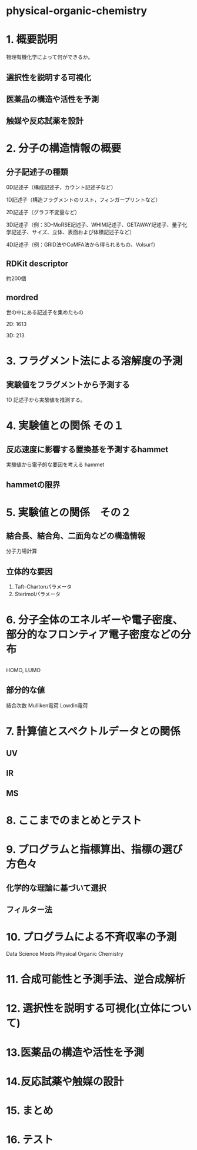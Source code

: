# physical-organic-chemistry


# 1. 概要説明
物理有機化学によって何ができるか。

## 選択性を説明する可視化

## 医薬品の構造や活性を予測

## 触媒や反応試薬を設計

# 2. 分子の構造情報の概要
## 分子記述子の種類
0D記述子（構成記述子，カウント記述子など）

1D記述子（構造フラグメントのリスト，フィンガープリントなど）

2D記述子（グラフ不変量など）

3D記述子（例：3D-MoRSE記述子、WHIM記述子、GETAWAY記述子、量子化学記述子、サイズ、立体、表面および体積記述子など）

4D記述子（例：GRID法やCoMFA法から得られるもの、Volsurf）

## RDKit descriptor
約200個

## mordred
世の中にある記述子を集めたもの

2D: 1613

3D: 213

# 3. フラグメント法による溶解度の予測
## 実験値をフラグメントから予測する
1D 記述子から実験値を推測する。


# 4.  実験値との関係 その１
## 反応速度に影響する置換基を予測するhammet
実験値から電子的な要因を考える
hammet

## hammetの限界

# 5.  実験値との関係　その２
## 結合長、結合角、二面角などの構造情報
分子力場計算

## 立体的な要因
1. Taft–Chartonパラメータ
2. Sterimolパラメータ

# 6. 分子全体のエネルギーや電子密度、部分的なフロンティア電子密度などの分布
## 
HOMO, LUMO
## 部分的な値
結合次数
Mulliken電荷
Lowdin電荷

# 7. 計算値とスペクトルデータとの関係
## UV

## IR

## MS


# 8. ここまでのまとめとテスト


# 9. プログラムと指標算出、指標の選び方色々
## 化学的な理論に基づいて選択

## フィルター法

## 


# 10. プログラムによる不斉収率の予測
Data Science Meets Physical Organic Chemistry


# 11. 合成可能性と予測手法、逆合成解析


# 12. 選択性を説明する可視化(立体について)


# 13.医薬品の構造や活性を予測


# 14.反応試薬や触媒の設計


# 15. まとめ


# 16. テスト

